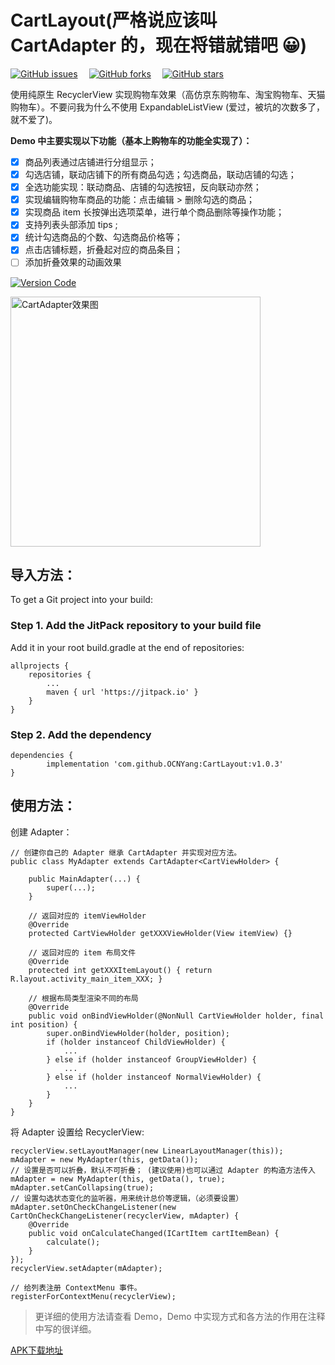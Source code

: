 # CartLayout(严格说应该叫 CartAdapter 的，现在将错就错吧 :grinning:)

[![GitHub issues](https://img.shields.io/github/issues/OCNYang/CartLayout.svg)](https://github.com/OCNYang/CartLayout/issues)&ensp;&ensp;
[![GitHub forks](https://img.shields.io/github/forks/OCNYang/CartLayout.svg)](https://github.com/OCNYang/CartLayout/network)&ensp;&ensp;
[![GitHub stars](https://img.shields.io/github/stars/OCNYang/CartLayout.svg)](https://github.com/OCNYang/CartLayout/stargazers)  

使用纯原生 RecyclerView 实现购物车效果（高仿京东购物车、淘宝购物车、天猫购物车）。不要问我为什么不使用 ExpandableListView (爱过，被坑的次数多了，就不爱了)。 

**Demo 中主要实现以下功能（基本上购物车的功能全实现了）：**  

- [x] 商品列表通过店铺进行分组显示；
- [x] 勾选店铺，联动店铺下的所有商品勾选；勾选商品，联动店铺的勾选；
- [x] 全选功能实现：联动商品、店铺的勾选按钮，反向联动亦然；
- [x] 实现编辑购物车商品的功能：点击编辑 > 删除勾选的商品；
- [x] 实现商品 item 长按弹出选项菜单，进行单个商品删除等操作功能；
- [x] 支持列表头部添加 tips ;
- [x] 统计勾选商品的个数、勾选商品价格等；
- [x] 点击店铺标题，折叠起对应的商品条目；
- [ ] 添加折叠效果的动画效果

[![Version Code](https://img.shields.io/badge/Version%20Code-1.0.1-brightgreen.svg)](https://github.com/OCNYang/CartLayout/releases)  

<img src="./README_Res/CartAdapter.png" width = "400" alt="CartAdapter效果图" align=center />


## 导入方法：
To get a Git project into your build:

### Step 1. Add the JitPack repository to your build file

Add it in your root build.gradle at the end of repositories:

	allprojects {
		repositories {
			...
			maven { url 'https://jitpack.io' }
		}
	}


### Step 2. Add the dependency

	dependencies {
	        implementation 'com.github.OCNYang:CartLayout:v1.0.3'
	}

## 使用方法：

创建 Adapter：

```
// 创建你自己的 Adapter 继承 CartAdapter 并实现对应方法。
public class MyAdapter extends CartAdapter<CartViewHolder> {

    public MainAdapter(...) {
        super(...);
    }

    // 返回对应的 itemViewHolder 
    @Override
    protected CartViewHolder getXXXViewHolder(View itemView) {}

    // 返回对应的 item 布局文件
    @Override
    protected int getXXXItemLayout() { return R.layout.activity_main_item_XXX; }

    // 根据布局类型渲染不同的布局
    @Override
    public void onBindViewHolder(@NonNull CartViewHolder holder, final int position) {
        super.onBindViewHolder(holder, position);
        if (holder instanceof ChildViewHolder) {
            ...
        } else if (holder instanceof GroupViewHolder) {
            ...
        } else if (holder instanceof NormalViewHolder) {
            ...
        }
    }
}
```

将 Adapter 设置给 RecyclerView:

```
recyclerView.setLayoutManager(new LinearLayoutManager(this));
mAdapter = new MyAdapter(this, getData());
// 设置是否可以折叠，默认不可折叠； (建议使用)也可以通过 Adapter 的构造方法传入 mAdapter = new MyAdapter(this, getData(), true);
mAdapter.setCanCollapsing(true);
// 设置勾选状态变化的监听器，用来统计总价等逻辑，（必须要设置）
mAdapter.setOnCheckChangeListener(new CartOnCheckChangeListener(recyclerView, mAdapter) {
    @Override
    public void onCalculateChanged(ICartItem cartItemBean) {
        calculate();
    }
});
recyclerView.setAdapter(mAdapter);

// 给列表注册 ContextMenu 事件。
registerForContextMenu(recyclerView);
```

> 更详细的使用方法请查看 Demo，Demo 中实现方式和各方法的作用在注释中写的很详细。

[APK下载地址](./README_Res/release/app-release.apk)

